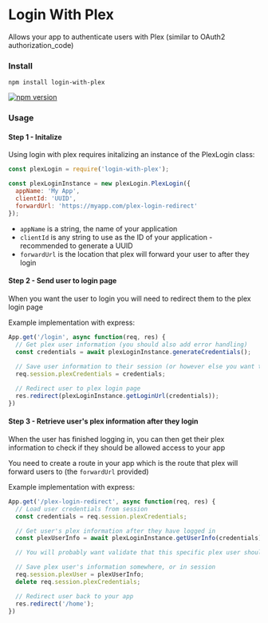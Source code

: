 # Login With Plex
Allows your app to authenticate users with Plex (similar to OAuth2 authorization_code)

### Install
`npm install login-with-plex`

[![npm version](https://badge.fury.io/js/login-with-plex.svg)](https://badge.fury.io/js/login-with-plex)

### Usage

#### Step 1 - Initalize
Using login with plex requires initalizing an instance of the PlexLogin class:

```javascript
const plexLogin = require('login-with-plex');

const plexLoginInstance = new plexLogin.PlexLogin({
  appName: 'My App',
  clientId: 'UUID',
  forwardUrl: 'https://myapp.com/plex-login-redirect'
});
```

* `appName` is a string, the name of your application
* `clientId` is any string to use as the ID of your application - recommended to generate a UUID
* `forwardUrl` is the location that plex will forward your user to after they login

#### Step 2 - Send user to login page
When you want the user to login you will need to redirect them to the plex login page

Example implementation with express:

```javascript
App.get('/login', async function(req, res) {
  // Get plex user information (you should also add error handling)
  const credentials = await plexLoginInstance.generateCredentials();
  
  // Save user information to their session (or however else you want to manage it)
  req.session.plexCredentials = credentials;

  // Redirect user to plex login page
  res.redirect(plexLoginInstance.getLoginUrl(credentials));
})
```

#### Step 3 - Retrieve user's plex information after they login
When the user has finished logging in, you can then get their plex information to check if they should be allowed access to your app

You need to create a route in your app which is the route that plex will forward users to (the `forwardUrl` provided)

Example implementation with express:

```javascript
App.get('/plex-login-redirect', async function(req, res) {
  // Load user credentials from session
  const credentials = req.session.plexCredentials;

  // Get user's plex information after they have logged in
  const plexUserInfo = await plexLoginInstance.getUserInfo(credentials);

  // You will probably want validate that this specific plex user should have access to your app

  // Save plex user's information somewhere, or in session
  req.session.plexUser = plexUserInfo;
  delete req.session.plexCredentials;

  // Redirect user back to your app
  res.redirect('/home');
})
```
